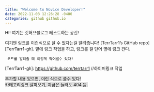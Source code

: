 ```yaml
---
title: "Welcome to Novice Developer!"
date: 2022-11-03 12:26:28 -0400
categories: github github.io
---
```

HI! 여기는 깃허브블로그 테스트하는 공간!

여기엔 링크를 이런식으로 달 수 있다는걸 알려줍니다!
[TerrTarr1’s GitHub repo][TerrTarr1-gh]. 밑에 링크 작업을 하고, 링크를 걸 단어 옆에 링크 건다.


​```
코드를 알려줄 때
이렇게 적어낼수 있다!
​```


[TerrTarr1-gh]:   https://github.com/terrtarr1 //하이퍼링크 작업


<span style="background-color: #e1e1e1">추가할 내용 있으면, 이런 식으로 쓸수 있다!</span>   
<span style="background-color: #e1e1e1">카테고리링크 살펴보기, 지금은 눌러도 404 뜸.</span>  
